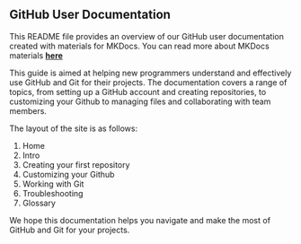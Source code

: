 ## GitHub User Documentation

This README file provides an overview of our GitHub user documentation created with materials for MKDocs. You can read more about MKDocs materials [**here**](https://squidfunk.github.io/mkdocs-material/)

This guide is aimed at helping new programmers understand and effectively use GitHub and Git for their projects. The documentation covers a range of topics, from setting up a GitHub account and creating repositories, to customizing your Github to managing files and collaborating with team members.

The layout of the site is as follows:

1. Home
2. Intro
3. Creating your first repository
4. Customizing your Github
5. Working with Git
6. Troubleshooting
7. Glossary

We hope this documentation helps you navigate and make the most of GitHub and Git for your projects. 

